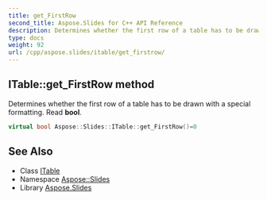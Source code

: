 ```yaml
---
title: get_FirstRow
second_title: Aspose.Slides for C++ API Reference
description: Determines whether the first row of a table has to be drawn with a special formatting. Read bool.
type: docs
weight: 92
url: /cpp/aspose.slides/itable/get_firstrow/
---
```

## ITable::get_FirstRow method


Determines whether the first row of a table has to be drawn with a special formatting. Read **bool**.

```cpp
virtual bool Aspose::Slides::ITable::get_FirstRow()=0
```

## See Also

* Class [ITable](../)
* Namespace [Aspose::Slides](../../)
* Library [Aspose.Slides](../../../)
